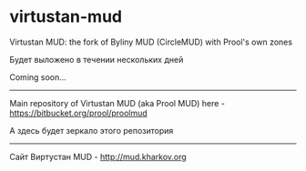 virtustan-mud
=============

Virtustan MUD: the fork of Byliny MUD (CircleMUD) with Prool's own zones

Будет выложено в течении нескольких дней

Coming soon...

---

Main repository of Virtustan MUD (aka Prool MUD) here - https://bitbucket.org/prool/proolmud

А здесь будет зеркало этого репозитория

---

Сайт Виртустан MUD - http://mud.kharkov.org
